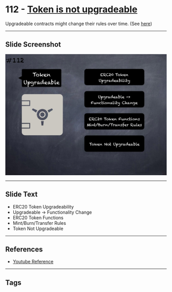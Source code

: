 # 112 - [Token is not upgradeable](Token%20is%20not%20upgradeable.md)

Upgradeable contracts might change their rules over time. (See [here](https://github.com/crytic/building-secure-contracts/blob/master/development-guidelines/token_integration.md#owner-privileges))
___
## Slide Screenshot
![0112.jpg](../../images/5.%20Pitfalls%20and%20Best%20Practices%20201/112.jpg)
___
## Slide Text
- ERC20 Token Upgradeability
- Upgradeable -> Functionality Change
- ERC20 Token Functions
- Mint/Burn/Transfer Rules
- Token Not Upgradeable
___
## References
- [Youtube Reference](https://youtu.be/WGM1SF8twmw?t=768)
___
## Tags
